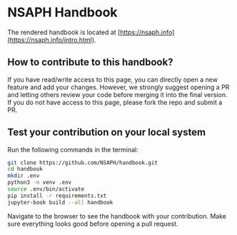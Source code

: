 # NSAPH Handbook

The rendered handbook is located at [https://nsaph.info](https://nsaph.info/intro.html). 

## How to contribute to this handbook?

If you have read/write access to this page, you can directly open a new feature and add your changes. However, we strongly suggest opening a PR and letting others review your code before merging it into the final version. If you do not have access to this page, please fork the repo and submit a PR. 

## Test your contribution on your local system

Run the following commands in the terminal:

```bash
git clone https://github.com/NSAPH/handbook.git
cd handbook
mkdir .env
python3 -m venv .env
source .env/bin/activate
pip install -r requirements.txt
jupyter-book build --all handbook
```
Navigate to the browser to see the handbook with your contribution. Make sure everything looks good before opening a pull request.